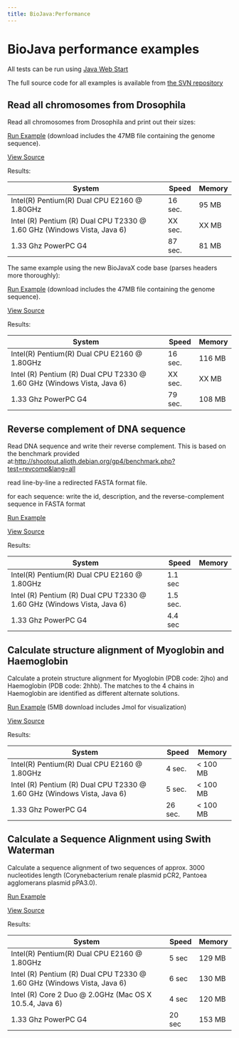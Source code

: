 ```yaml
---
title: BioJava:Performance
---
```


BioJava performance examples
============================

All tests can be run using [Java Web
Start](http://java.sun.com/products/javawebstart/)

The full source code for all examples is available from [the SVN
repository](http://code.open-bio.org/svnweb/index.cgi/biojava/browse/biojava-live/trunk/demos/performance)

Read all chromosomes from Drosophila
------------------------------------

Read all chromosomes from Drosophila and print out their sizes:

[Run
Example](http://www.biojava.org/download/performance/biojava-test.jnlp)
(download includes the 47MB file containing the genome sequence).

[View Source](BioJava:Performance:ReadDrosophila "wikilink")

Results:

| System                                                                  | Speed   | Memory |
|-------------------------------------------------------------------------|---------|--------|
| Intel(R) Pentium(R) Dual CPU E2160 @ 1.80GHz                            | 16 sec. | 95 MB  |
| Intel (R) Pentium (R) Dual CPU T2330 @ 1.60 GHz (Windows Vista, Java 6) | XX sec. | XX MB  |
| 1.33 Ghz PowerPC G4                                                     | 87 sec. | 81 MB  |

The same example using the new BioJavaX code base (parses headers more
thoroughly):

[Run
Example](http://www.biojava.org/download/performance/biojava-testX.jnlp)
(download includes the 47MB file containing the genome sequence).

[View
Source](http://code.open-bio.org/svnweb/index.cgi/biojava/view/biojava-live/trunk/demos/performance/ReadFastaX2.java)

Results:

| System                                                                  | Speed   | Memory |
|-------------------------------------------------------------------------|---------|--------|
| Intel(R) Pentium(R) Dual CPU E2160 @ 1.80GHz                            | 16 sec. | 116 MB |
| Intel (R) Pentium (R) Dual CPU T2330 @ 1.60 GHz (Windows Vista, Java 6) | XX sec. | XX MB  |
| 1.33 Ghz PowerPC G4                                                     | 79 sec. | 108 MB |

Reverse complement of DNA sequence
----------------------------------

Read DNA sequence and write their reverse complement. This is based on
the benchmark provided
at:[<http://shootout.alioth.debian.org/gp4/benchmark.php?test=revcomp&lang=all>](http://shootout.alioth.debian.org/gp4/benchmark.php?test=revcomp&lang=all)

read line-by-line a redirected FASTA format file.

for each sequence: write the id, description, and the reverse-complement
sequence in FASTA format

[Run
Example](http://www.biojava.org/download/performance/biojava-revcomp.jnlp)

[View Source](BioJava:Performance:ReverseComplement "wikilink")

Results:

| System                                                                  | Speed    | Memory |
|-------------------------------------------------------------------------|----------|--------|
| Intel(R) Pentium(R) Dual CPU E2160 @ 1.80GHz                            | 1.1 sec  |        |
| Intel (R) Pentium (R) Dual CPU T2330 @ 1.60 GHz (Windows Vista, Java 6) | 1.5 sec. |        |
| 1.33 Ghz PowerPC G4                                                     | 4.4 sec  |        |

Calculate structure alignment of Myoglobin and Haemoglobin
----------------------------------------------------------

Calculate a protein structure alignment for Myoglobin (PDB code: 2jho)
and Haemoglobin (PDB code: 2hhb). The matches to the 4 chains in
Haemoglobin are identified as different alternate solutions.

[Run
Example](http://www.biojava.org/download/performance/biojava-structure-example1.jnlp)
(5MB download includes Jmol for visualization)

[View Source](BioJava:Performance:AlignMyoHemo "wikilink")

Results:

| System                                                                  | Speed   | Memory    |
|-------------------------------------------------------------------------|---------|-----------|
| Intel(R) Pentium(R) Dual CPU E2160 @ 1.80GHz                            | 4 sec.  | \< 100 MB |
| Intel (R) Pentium (R) Dual CPU T2330 @ 1.60 GHz (Windows Vista, Java 6) | 5 sec.  | \< 100 MB |
| 1.33 Ghz PowerPC G4                                                     | 26 sec. | \< 100 MB |

Calculate a Sequence Alignment using Swith Waterman
---------------------------------------------------

Calculate a sequence alignment of two sequences of approx. 3000
nucleotides length (Corynebacterium renale plasmid pCR2, Pantoea
agglomerans plasmid pPA3.0).

[Run
Example](http://www.biojava.org/download/performance/biojava-testSW.jnlp)

[View Source](BioJava:Performance:AlignSW "wikilink")

Results:

| System                                                                  | Speed  | Memory |
|-------------------------------------------------------------------------|--------|--------|
| Intel(R) Pentium(R) Dual CPU E2160 @ 1.80GHz                            | 5 sec  | 129 MB |
| Intel (R) Pentium (R) Dual CPU T2330 @ 1.60 GHz (Windows Vista, Java 6) | 6 sec  | 130 MB |
| Intel (R) Core 2 Duo @ 2.0GHz (Mac OS X 10.5.4, Java 6)                 | 4 sec  | 120 MB |
| 1.33 Ghz PowerPC G4                                                     | 20 sec | 153 MB |


